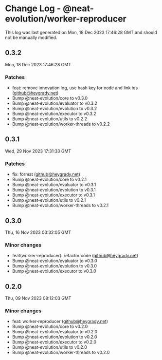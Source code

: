 # Change Log - @neat-evolution/worker-reproducer

This log was last generated on Mon, 18 Dec 2023 17:46:28 GMT and should not be manually modified.

<!-- Start content -->

## 0.3.2

Mon, 18 Dec 2023 17:46:28 GMT

### Patches

- feat: remove innovation log, use hash key for node and link ids (github@heygrady.net)
- Bump @neat-evolution/core to v0.3.0
- Bump @neat-evolution/evaluator to v0.3.2
- Bump @neat-evolution/evolution to v0.3.2
- Bump @neat-evolution/executor to v0.3.2
- Bump @neat-evolution/utils to v0.2.2
- Bump @neat-evolution/worker-threads to v0.2.2

## 0.3.1

Wed, 29 Nov 2023 17:31:33 GMT

### Patches

- fix: format (github@heygrady.net)
- Bump @neat-evolution/core to v0.2.1
- Bump @neat-evolution/evaluator to v0.3.1
- Bump @neat-evolution/evolution to v0.3.1
- Bump @neat-evolution/executor to v0.3.1
- Bump @neat-evolution/utils to v0.2.1
- Bump @neat-evolution/worker-threads to v0.2.1

## 0.3.0

Thu, 16 Nov 2023 03:32:05 GMT

### Minor changes

- feat(worker-reproducer): refactor code (github@heygrady.net)
- Bump @neat-evolution/evaluator to v0.3.0
- Bump @neat-evolution/evolution to v0.3.0
- Bump @neat-evolution/executor to v0.3.0

## 0.2.0

Thu, 09 Nov 2023 08:12:03 GMT

### Minor changes

- feat: worker-reproducer (github@heygrady.net)
- Bump @neat-evolution/core to v0.2.0
- Bump @neat-evolution/evaluator to v0.2.0
- Bump @neat-evolution/evolution to v0.2.0
- Bump @neat-evolution/executor to v0.2.0
- Bump @neat-evolution/utils to v0.2.0
- Bump @neat-evolution/worker-threads to v0.2.0
